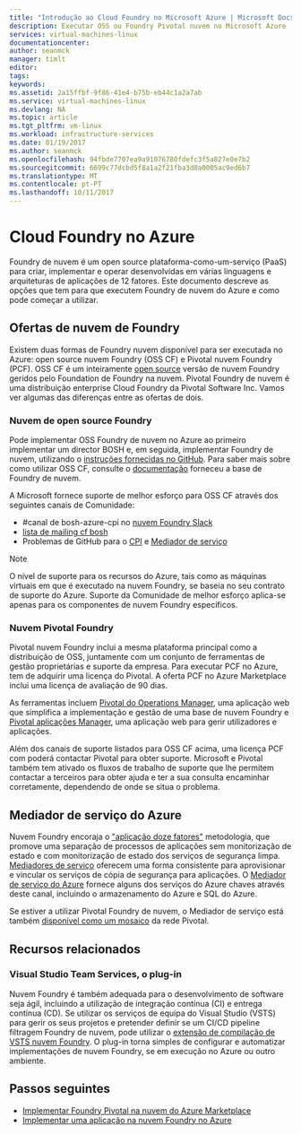 ```yaml
---
title: "Introdução ao Cloud Foundry no Microsoft Azure | Microsoft Docs"
description: Executar OSS ou Foundry Pivotal nuvem no Microsoft Azure
services: virtual-machines-linux
documentationcenter: 
author: seanmck
manager: timlt
editor: 
tags: 
keywords: 
ms.assetid: 2a15ffbf-9f86-41e4-b75b-eb44c1a2a7ab
ms.service: virtual-machines-linux
ms.devlang: NA
ms.topic: article
ms.tgt_pltfrm: vm-linux
ms.workload: infrastructure-services
ms.date: 01/19/2017
ms.author: seanmck
ms.openlocfilehash: 94fbde7707ea9a91076780fdefc3f5a827e0e7b2
ms.sourcegitcommit: 6699c77dcbd5f8a1a2f21fba3d0a0005ac9ed6b7
ms.translationtype: MT
ms.contentlocale: pt-PT
ms.lasthandoff: 10/11/2017
---
```

# <a name="cloud-foundry-on-azure"></a>Cloud Foundry no Azure

Foundry de nuvem é um open source plataforma-como-um-serviço (PaaS) para criar, implementar e operar desenvolvidas em várias linguagens e arquiteturas de aplicações de 12 fatores. Este documento descreve as opções que tem para que executem Foundry de nuvem do Azure e como pode começar a utilizar.

## <a name="cloud-foundry-offerings"></a>Ofertas de nuvem de Foundry

Existem duas formas de Foundry nuvem disponível para ser executada no Azure: open source nuvem Foundry (OSS CF) e Pivotal nuvem Foundry (PCF). OSS CF é um inteiramente [open source](https://github.com/cloudfoundry) versão de nuvem Foundry geridos pelo Foundation de Foundry na nuvem. Pivotal Foundry de nuvem é uma distribuição enterprise Cloud Foundry da Pivotal Software Inc. Vamos ver algumas das diferenças entre as ofertas de dois.

### <a name="open-source-cloud-foundry"></a>Nuvem de open source Foundry

Pode implementar OSS Foundry de nuvem no Azure ao primeiro implementar um director BOSH e, em seguida, implementar Foundry de nuvem, utilizando o [instruções fornecidas no GitHub](https://github.com/cloudfoundry-incubator/bosh-azure-cpi-release/blob/master/docs/guidance.md). Para saber mais sobre como utilizar OSS CF, consulte o [documentação](https://docs.cloudfoundry.org/) forneceu a base de Foundry de nuvem.

A Microsoft fornece suporte de melhor esforço para OSS CF através dos seguintes canais de Comunidade:

- #<a name="bosh-azure-cpi-channel-on-cloud-foundry-slackhttpsslackcloudfoundryorg"></a>canal de bosh-azure-cpi no [nuvem Foundry Slack](https://slack.cloudfoundry.org/)
- [lista de mailing cf bosh](https://lists.cloudfoundry.org/pipermail/cf-bosh)
- Problemas de GitHub para o [CPI](https://github.com/cloudfoundry-incubator/bosh-azure-cpi-release/issues) e [Mediador de serviço](https://github.com/Azure/meta-azure-service-broker/issues)

>[!NOTE]
> O nível de suporte para os recursos do Azure, tais como as máquinas virtuais em que é executado na nuvem Foundry, se baseia no seu contrato de suporte do Azure. Suporte da Comunidade de melhor esforço aplica-se apenas para os componentes de nuvem Foundry específicos.

### <a name="pivotal-cloud-foundry"></a>Nuvem Pivotal Foundry

Pivotal nuvem Foundry inclui a mesma plataforma principal como a distribuição de OSS, juntamente com um conjunto de ferramentas de gestão proprietárias e suporte da empresa. Para executar PCF no Azure, tem de adquirir uma licença do Pivotal. A oferta PCF no Azure Marketplace inclui uma licença de avaliação de 90 dias.

As ferramentas incluem [Pivotal do Operations Manager](http://docs.pivotal.io/pivotalcf/customizing/), uma aplicação web que simplifica a implementação e gestão de uma base de nuvem Foundry e [Pivotal aplicações Manager](https://docs.pivotal.io/pivotalcf/console/), uma aplicação web para gerir utilizadores e aplicações.

Além dos canais de suporte listados para OSS CF acima, uma licença PCF com poderá contactar Pivotal para obter suporte. Microsoft e Pivotal também tem ativado os fluxos de trabalho de suporte que lhe permitem contactar a terceiros para obter ajuda e ter a sua consulta encaminhar corretamente, dependendo de onde se situa o problema.

## <a name="azure-service-broker"></a>Mediador de serviço do Azure

Nuvem Foundry encoraja o ["aplicação doze fatores"](https://12factor.net/) metodologia, que promove uma separação de processos de aplicações sem monitorização de estado e com monitorização de estado dos serviços de segurança limpa. [Mediadores de serviço](https://docs.cloudfoundry.org/services/api.html) oferecem uma forma consistente para aprovisionar e vincular os serviços de cópia de segurança para aplicações. O [Mediador de serviço do Azure](https://github.com/Azure/meta-azure-service-broker) fornece alguns dos serviços do Azure chaves através deste canal, incluindo o armazenamento do Azure e SQL do Azure.

Se estiver a utilizar Pivotal Foundry de nuvem, o Mediador de serviço está também [disponível como um mosaico](https://docs.pivotal.io/azure-sb/installing.html) da rede Pivotal.

## <a name="related-resources"></a>Recursos relacionados

### <a name="visual-studio-team-services-plugin"></a>Visual Studio Team Services, o plug-in

Nuvem Foundry é também adequada para o desenvolvimento de software seja ágil, incluindo a utilização de integração contínua (CI) e entrega contínua (CD). Se utilizar os serviços de equipa do Visual Studio (VSTS) para gerir os seus projetos e pretender definir se um CI/CD pipeline filtragem Foundry de nuvem, pode utilizar o [extensão de compilação de VSTS nuvem Foundry](https://marketplace.visualstudio.com/items?itemName=ms-vsts.cloud-foundry-build-extension). O plug-in torna simples de configurar e automatizar implementações de nuvem Foundry, se em execução no Azure ou outro ambiente.

## <a name="next-steps"></a>Passos seguintes

- [Implementar Foundry Pivotal na nuvem do Azure Marketplace](https://azure.microsoft.com/en-us/marketplace/partners/pivotal/pivotal-cloud-foundryazure-pcf/)
- [Implementar uma aplicação na nuvem Foundry no Azure](./cloudfoundry-deploy-your-first-app.md)
